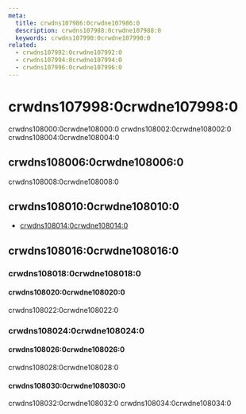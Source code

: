 ```yaml
---
meta:
  title: crwdns107986:0crwdne107986:0
  description: crwdns107988:0crwdne107988:0
  keywords: crwdns107990:0crwdne107990:0
related:
  - crwdns107992:0crwdne107992:0
  - crwdns107994:0crwdne107994:0
  - crwdns107996:0crwdne107996:0
---
```


# crwdns107998:0crwdne107998:0

crwdns108000:0crwdne108000:0 crwdns108002:0crwdne108002:0 crwdns108004:0crwdne108004:0

<entry-ad />

## crwdns108006:0crwdne108006:0

crwdns108008:0crwdne108008:0

<example file="v-ripple/usage" />

## crwdns108010:0crwdne108010:0

- [crwdns108014:0crwdne108014:0](crwdns108012:0crwdne108012:0)

## crwdns108016:0crwdne108016:0

### crwdns108018:0crwdne108018:0

#### crwdns108020:0crwdne108020:0

crwdns108022:0crwdne108022:0

<example file="v-ripple/option-center" />

### crwdns108024:0crwdne108024:0

#### crwdns108026:0crwdne108026:0

crwdns108028:0crwdne108028:0

<example file="v-ripple/misc-custom-color" />

#### crwdns108030:0crwdne108030:0

crwdns108032:0crwdne108032:0 crwdns108034:0crwdne108034:0

<example file="v-ripple/misc-ripple-in-components" />

<backmatter />
